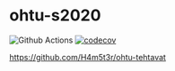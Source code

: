 # ohtu-s2020

![Github Actions](https://github.com/H4m5t3r/ohtu-s2020-viikko1/workflows/Java%20CI%20with%20Gradle/badge.svg) [![codecov](https://codecov.io/gh/H4m5t3r/ohtu-s2020-viikko1/branch/main/graph/badge.svg?token=DME6MGH50Y)](undefined)

https://github.com/H4m5t3r/ohtu-tehtavat
